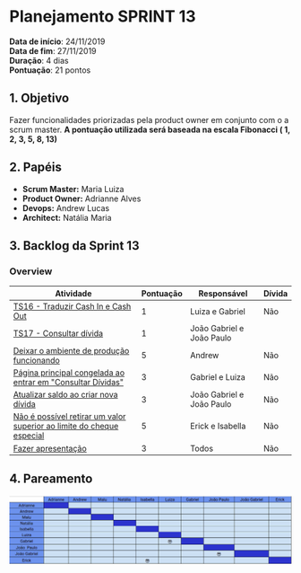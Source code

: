 # Planejamento SPRINT 13

**Data de início**: 24/11/2019 <br/>
**Data de fim**: 27/11/2019 <br/>
**Duração**: 4 dias <br/>
**Pontuação**: 21 pontos 

## 1. Objetivo

Fazer funcionalidades priorizadas pela product owner em conjunto com o a scrum master. **A pontuação utilizada será baseada na escala Fibonacci ( 1, 2, 3, 5, 8, 13)**


## 2. Papéis 

* **Scrum Master:** Maria Luiza
* **Product Owner:** Adrianne Alves
* **Devops:** Andrew Lucas
* **Architect:** Natália Maria


## 3. Backlog da Sprint 13

### Overview
| Atividade | Pontuação | Responsável | Dívida |
| - | - | - | - |
| [TS16 - Traduzir Cash In e Cash Out](https://github.com/fga-eps-mds/2019.2-Over26/issues/208)| 1 | Luiza e Gabriel | Não |
| [TS17 - Consultar dívida](https://github.com/fga-eps-mds/2019.2-Over26/issues/209) | 1 | João Gabriel e João Paulo |  |
| [Deixar o ambiente de produção funcionando](https://github.com/fga-eps-mds/2019.2-Over26/issues/217) | 5 | Andrew | Não |
| [Página principal congelada ao entrar em "Consultar Dívidas"](https://github.com/fga-eps-mds/2019.2-Over26/issues/217) | 3 | Gabriel e Luiza  | Não |
| [Atualizar saldo ao criar nova dívida](https://github.com/fga-eps-mds/2019.2-Over26/issues/188) | 3 | João Gabriel e João Paulo | Não |
| [Não é possível retirar um valor superior ao limite do cheque especial](https://github.com/fga-eps-mds/2019.2-Over26/issues/203) | 5 | Erick e Isabella | Não |
| [Fazer apresentação](https://github.com/fga-eps-mds/2019.2-Over26/issues/219) | 3 | Todos | Não |



## 4. Pareamento
![](../../images/metrics_agile/pareamento_sprint13.png)